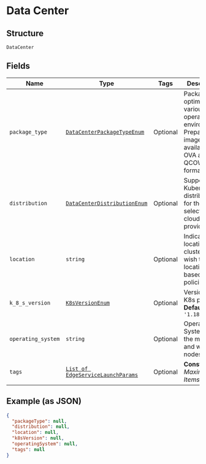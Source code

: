 
# Data Center

## Structure

`DataCenter`

## Fields

| Name | Type | Tags | Description |
|  --- | --- | --- | --- |
| `package_type` | [`DataCenterPackageTypeEnum`](../../doc/models/data-center-package-type-enum.md) | Optional | Packages are optimized for various operating environments. Prepackaged images are available in OVA and QCOW formats. |
| `distribution` | [`DataCenterDistributionEnum`](../../doc/models/data-center-distribution-enum.md) | Optional | Supported Kubernetes distribution for the selected cloud provider |
| `location` | `string` | Optional | Indicate geo-location of cluster if you wish to use location based policies |
| `k_8_s_version` | [`K8sVersionEnum`](../../doc/models/k8-s-version-enum.md) | Optional | Version of K8s platform<br>**Default**: `'1.18'` |
| `operating_system` | `string` | Optional | Operating System for the master and worker nodes |
| `tags` | [`List of EdgeServiceLaunchParams`](../../doc/models/edge-service-launch-params.md) | Optional | **Constraints**: *Maximum Items*: `100` |

## Example (as JSON)

```json
{
  "packageType": null,
  "distribution": null,
  "location": null,
  "k8sVersion": null,
  "operatingSystem": null,
  "tags": null
}
```

